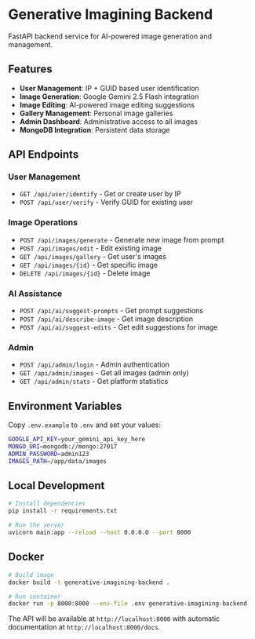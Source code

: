# Generative Imagining Backend

FastAPI backend service for AI-powered image generation and management.

## Features

- **User Management**: IP + GUID based user identification
- **Image Generation**: Google Gemini 2.5 Flash integration
- **Image Editing**: AI-powered image editing suggestions
- **Gallery Management**: Personal image galleries
- **Admin Dashboard**: Administrative access to all images
- **MongoDB Integration**: Persistent data storage

## API Endpoints

### User Management

- `GET /api/user/identify` - Get or create user by IP
- `POST /api/user/verify` - Verify GUID for existing user

### Image Operations

- `POST /api/images/generate` - Generate new image from prompt
- `POST /api/images/edit` - Edit existing image
- `GET /api/images/gallery` - Get user's images
- `GET /api/images/{id}` - Get specific image
- `DELETE /api/images/{id}` - Delete image

### AI Assistance

- `POST /api/ai/suggest-prompts` - Get prompt suggestions
- `POST /api/ai/describe-image` - Get image description
- `POST /api/ai/suggest-edits` - Get edit suggestions for image

### Admin

- `POST /api/admin/login` - Admin authentication
- `GET /api/admin/images` - Get all images (admin only)
- `GET /api/admin/stats` - Get platform statistics

## Environment Variables

Copy `.env.example` to `.env` and set your values:

```bash
GOOGLE_API_KEY=your_gemini_api_key_here
MONGO_URI=mongodb://mongo:27017
ADMIN_PASSWORD=admin123
IMAGES_PATH=/app/data/images
```

## Local Development

```bash
# Install dependencies
pip install -r requirements.txt

# Run the server
uvicorn main:app --reload --host 0.0.0.0 --port 8000
```

## Docker

```bash
# Build image
docker build -t generative-imagining-backend .

# Run container
docker run -p 8000:8000 --env-file .env generative-imagining-backend
```

The API will be available at `http://localhost:8000` with automatic documentation at `http://localhost:8000/docs`.
